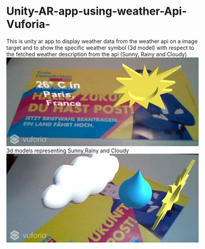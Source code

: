 # Unity-AR-app-using-weather-Api-Vuforia-
This is unity ar app to display weather data from the weather api on a image target and to show the specific weather symbol (3d model) with respect to the fetched weather description from the api (Sunny, Rainy and Cloudy)
![](Image/ar1.jpg)<br/>
3d models representing Sunny,Rainy and Cloudy
![](Image/ar2.jpg)

